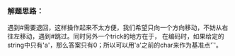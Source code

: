 ### 解题思路：
遇到#需要退回，这样操作起来不太方便，我们希望只向一个方向移动，不妨从右往左移动，遇到#跳过。同时另外一个trick的地方在于，
在编码时，如果给定的string中只有'a'，那么答案只有0；所以可以用'a'之前的char来作为基准点'`'。